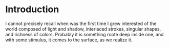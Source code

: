 # Introduction

I cannot precisely recall when was the first time I grew interested of the world composed of light and shadow, interlaced strokes, singular shapes, and richness of colors. Probably it is something roote deep inside one, and with some stimulus, it comes to the surface, as we realize it. 
